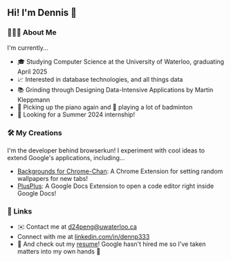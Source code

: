 ## Hi! I'm Dennis 👋
### 👨🏻‍💻 About Me
I'm currently...
* 🎓 Studying Computer Science at the University of Waterloo, graduating April 2025 
* 📈 Interested in database technologies, and all things data
* 📚 Grinding through Designing Data-Intensive Applications by Martin Kleppmann
* 🎹 Picking up the piano again and 🏸 playing a lot of badminton
* 💼 Looking for a Summer 2024 internship!
### 🛠 My Creations
I'm the developer behind browserkun! I experiment with cool ideas to extend Google's applications, including...
* [Backgrounds for Chrome-Chan](https://chrome.google.com/webstore/detail/backgrounds-for-chrome-ch/pehkblbamonighkbeeblaolnpcdpegoe?hl=en&authuser=1): A Chrome Extension for setting random wallpapers for new tabs!
* [PlusPlus](https://workspace.google.com/marketplace/app/plusplus/441509248986): A Google Docs Extension to open a code editor right inside Google Docs!
### 🔗 Links
* ✉️ Contact me at d24peng@uwaterloo.ca
* Connect with me at [linkedin.com/in/dennp333](https://www.linkedin.com/in/dennp333/) 
* 📄 And check out my [resume](https://drive.google.com/file/d/12Itl_VDLIc7aL1f8Ls_PTJjfEVOygqUw/view?usp=sharing)! 
Google hasn't hired me so I've taken matters into my own hands 😤
<!--
**Dennp333/Dennp333** is a ✨ _special_ ✨ repository because its `README.md` (this file) appears on your GitHub profile.

Here are some ideas to get you started:

- 🔭 I’m currently working on ...
- 🌱 I’m currently learning ...
- 👯 I’m looking to collaborate on ...
- 🤔 I’m looking for help with ...
- 💬 Ask me about ...
- 📫 How to reach me: ...
- 😄 Pronouns: ...
- ⚡ Fun fact: ...
-->
